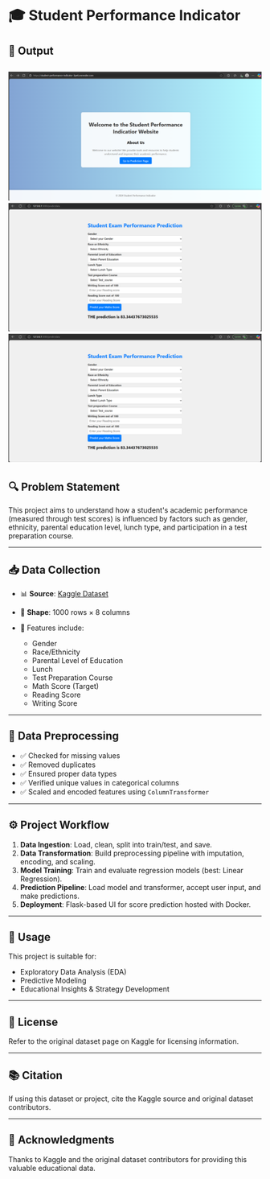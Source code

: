 

# 🎓 Student Performance Indicator

## 📸 Output

![Index Page](https://github.com/SamyakAnand/1.End-to-end-Ml-project/blob/main/Images/Index.png)
![Prediction Page](https://github.com/SamyakAnand/1.End-to-end-Ml-project/blob/main/Images/Home.png)
![Result Page](https://github.com/SamyakAnand/1.End-to-end-Ml-project/blob/main/Images/Home.png)
---

## 🔍 Problem Statement

This project aims to understand how a student's academic performance (measured through test scores) is influenced by factors such as gender, ethnicity, parental education level, lunch type, and participation in a test preparation course.

---

## 📥 Data Collection

* 📊 **Source**: [Kaggle Dataset](https://www.kaggle.com/datasets/spscientist/students-performance-in-exams?datasetId=74977)
* 🔢 **Shape**: 1000 rows × 8 columns
* 📁 Features include:

  * Gender
  * Race/Ethnicity
  * Parental Level of Education
  * Lunch
  * Test Preparation Course
  * Math Score (Target)
  * Reading Score
  * Writing Score

---

## 🧹 Data Preprocessing

* ✅ Checked for missing values
* ✅ Removed duplicates
* ✅ Ensured proper data types
* ✅ Verified unique values in categorical columns
* ✅ Scaled and encoded features using `ColumnTransformer`

---

## ⚙️ Project Workflow

1. **Data Ingestion**: Load, clean, split into train/test, and save.
2. **Data Transformation**: Build preprocessing pipeline with imputation, encoding, and scaling.
3. **Model Training**: Train and evaluate regression models (best: Linear Regression).
4. **Prediction Pipeline**: Load model and transformer, accept user input, and make predictions.
5. **Deployment**: Flask-based UI for score prediction hosted with Docker.

---

## 🔬 Usage

This project is suitable for:

* Exploratory Data Analysis (EDA)
* Predictive Modeling
* Educational Insights & Strategy Development

---

## 📜 License

Refer to the original dataset page on Kaggle for licensing information.

---

## 📚 Citation

If using this dataset or project, cite the Kaggle source and original dataset contributors.

---

## 🙏 Acknowledgments

Thanks to Kaggle and the original dataset contributors for providing this valuable educational data.


